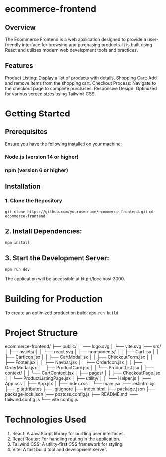 # ecommerce-frontend
## Overview
The Ecommerce Frontend is a web application designed to provide a user-friendly interface for browsing and purchasing products. It is built using React and utilizes modern web development tools and practices.

## Features
  Product Listing: Display a list of products with details.
  Shopping Cart: Add and remove items from the shopping cart.
  Checkout Process: Navigate to the checkout page to complete purchases.
  Responsive Design: Optimized for various screen sizes using Tailwind CSS.

# Getting Started
## Prerequisites
Ensure you have the following installed on your machine:

### Node.js (version 14 or higher)
### npm (version 6 or higher)

## Installation
### 1. Clone the Repository

   `git clone https://github.com/yourusername/ecommerce-frontend.git`
   `cd ecommerce-frontend`

## 2. Install Dependencies:
   `npm install`

## 3. Start the Development Server:
   `npm run dev`

   The application will be accessible at http://localhost:3000.


# Building for Production
  To create an optimized production build:
  `npm run build`

# Project Structure
ecommerce-frontend/
├── public/
│ ├── logo.svg
│ └── vite.svg
├── src/
│ ├── assets/
│ │ └── react.svg
│ ├── components/
│ │ ├── Cart.jsx
│ │ ├── CartIcon.jsx
│ │ ├── CartModal.jsx
│ │ ├── CheckoutForm.jsx
│ │ ├── Footer.jsx
│ │ ├── Navbar.jsx
│ │ ├── OrderIcon.jsx
│ │ ├── OrderModal.jsx
│ │ ├── ProductCard.jsx
│ │ └── ProductList.jsx
│ ├── context/
│ │ └── CartContext.jsx
│ ├── pages/
│ │ ├── CheckoutPage.jsx
│ │ └── ProductListingPage.jsx
│ ├── utility/
│ │ └── Helper.js
│ ├── App.css
│ ├── App.jsx
│ ├── index.css
│ └── main.jsx
├── .eslintrc.cjs
├── .gitattributes
├── .gitignore
├── index.html
├── package.json
├── package-lock.json
├── postcss.config.js
├── README.md
├── tailwind.config.js
└── vite.config.js



# Technologies Used
 1. React: A JavaScript library for building user interfaces.
 2. React Router: For handling routing in the application.
 3. Tailwind CSS: A utility-first CSS framework for styling.
 4. Vite: A fast build tool and development server.
